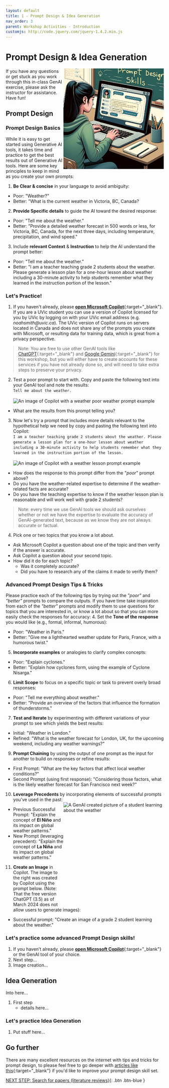 ```yaml
---
layout: default
title: 1 - Prompt Design & Idea Generation
nav_order: 3
parent: Workshop Activities - Introduction
customjs: http://code.jquery.com/jquery-1.4.2.min.js
--- 
```


# Prompt Design & Idea Generation
<img src="images/prompt-design-image.png" style="float:right;width:320px;height:320px;" alt="A student at a computer learning effective GenAI prompt design">
If you have any questions or get stuck as you work through this in-class GenAI exercise, please ask the instructor for assistance.  Have fun!

## Prompt Design
### Prompt Design Basics
While it is easy to get started using Generative AI tools, it takes time and practice to get the best results out of Generative AI tools. 
Here are some key principles to keep in mind as you create your own prompts:
1. **Be Clear & concise** in your language to avoid ambiguity:
  - Poor: "Weather?"
  - Better: "What is the current weather in Victoria, BC, Canada?
2. **Provide Specific details** to guide the AI toward the desired response:
  - Poor: "Tell me about the weather."
  - Better: "Provide a detailed weather forecast in 500 words or less, for Victoria, BC, Canada, for the next three days, including temperature, precipitation, and wind speed."
3. Include **relevant Context** & **Instruction** to help the AI understand the prompt better:
  - Poor: "Tell me about the weather."
  - Better: "I am a teacher teaching grade 2 students about the weather. Please generate a lesson plan for a one-hour lesson about weather including a 30-minute activity to help students remember what they learned in the instruction portion of the lesson."

### Let's Practice!
1. If you haven't already, please [**open Microsoft Copilot**](https://copilot.microsoft.com/){:target="_blank"}. If you are a UVic student you can use a version of Copilot licensed for you by UVic by logging on with your UVic email address (e.g. _noahsmith@uvic.ca_). The UVic version of Copilot runs on servers located in Canada and does not share any of the prompts you create with Microsoft, or resulting data for training data, which is great from a privacy perspective. 
> Note: You are free to use other GenAI tools like [ChatGPT](https://chat.openai.com/){:target="_blank"} and [Google Gemini](https://gemini.google.com/){:target="_blank"} for this workshop, but you will either have to create accounts for these services if you have not already done so, and will need to take extra steps to preserve your privacy.
2. Test a poor prompt to start with. Copy and paste the following text into your GenAI tool and note the results:<br>
```Tell me about the weather.```<br>
<br><img src="images/prompt-lesson-poor.png"  alt="An image of Copilot with a weather poor weather prompt example"><br>
  - What are the results from this prompt telling you?
3. Now let's try a prompt that includes more details relevant to the hypothetical help we need by copy and pasting the following text into Copilot:<br>
```I am a teacher teaching grade 2 students about the weather. Please generate a lesson plan for a one-hour lesson about weather including a 30-minute activity to help students remember what they learned in the instruction portion of the lesson.```<br>
<br><img src="images/1-prompt-weather-lesson.png"  alt="An image of Copilot with a weather lesson prompt example"><br>
  - How does the response to this prompt differ from the "_poor_" prompt above?
  - Do you have the weather-related expertise to determine if the weather-related facts are accurate?
  - Do you have the teaching expertise to know if the weather lesson plan is reasonable and will work well with grade 2 students?
> Note: every time we use GenAI tools we should ask ourselves whether or not we have the expertise to evaluate the accuracy of GenAI-generated text, because as we know they are not always accurate or factual.
4. Pick one or two topics that you know a lot about.
  - Ask Microsoft Copilot a question about one of the topic and then verify if the answer is accurate.
  - Ask Copilot a question about your second topic.
  - How did it do for each topic?
    - Was it completely accurate?
    - Did you have to research any of the claims it made to verify them?

### Advanced Prompt Design Tips & Tricks
Please practice each of the following tips by trying out the _"poor"_ and _"better"_ prompts to compare the outputs. If you have time take inspiration from each of the _"better"_ prompts and modify them to use questions for topics that you are interested in, or know a lot about so that you can more easily check the responses for accuracy: 
4. Set the **Tone of the response** you would like (e.g., formal, informal, humorous):
  - Poor: "Weather in Paris."
  - Better: "Give me a lighthearted weather update for Paris, France, with a humorous twist."
5. **Incorporate examples** or analogies to clarify complex concepts:
  - Poor: "Explain cyclones."
  - Better: "Explain how cyclones form, using the example of Cyclone Nisarga."
6. **Limit Scope** to focus on a specific topic or task to prevent overly broad responses:
  - Poor: "Tell me everything about weather."
  - Better: "Provide an overview of the factors that influence the formation of thunderstorms."
7. **Test and Iterate** by experimenting with different variations of your prompt to see which yields the best results:
  - Initial: "Weather in London."
  - Refined: "What is the weather forecast for London, UK, for the upcoming weekend, including any weather warnings?"
9. **Prompt Chaining** by using the output of one prompt as the input for another to build on responses or refine results:
  - First Prompt: "What are the key factors that affect local weather conditions?"
  - Second Prompt (using first response): "Considering those factors, what is the likely weather forecast for San Francisco next week?"
10. **Leverage Precedents** by incorporating elements of successful prompts you've used in the past:
<br><img src="images/1-weather-student.jpeg" style="float:right;width:320px;height:320px;" alt="A GenAI created picture of a student learning about the weather">
  - Previous Successful Prompt: "Explain the concept of **El Niño** and its impact on global weather patterns."
  - New Prompt (leveraging precedent): "Explain the concept of **La Niña** and its impact on global weather patterns."
11. **Create an Image** in Copilot. The image to the right was created by Copilot using the prompt below.
(Note: That the free version ChatGPT (3.5) as of March 2024 does not allow users to generate images):
  - Successful prompt: "Create an image of a grade 2 student learning about the weather." 

### Let's practice some advanced Prompt Design skills!
1. If you haven’t already, please [**open Microsoft Copilot**](https://copilot.microsoft.com/){:target="_blank"} or the GenAI tool of your choice.
2. Next step...
3. Image creation...

## Idea Generation
Into here...
1. First step
   - details here...

### Let's practice Idea Generation
1. Put stuff here...

## Go further
There are many excellent resources on the internet with tips and tricks for prompt design, to please feel free to go deeper with [articles like this](https://www.geeky-gadgets.com/prompt-engineering-techniques/){:target="_blank"} if you'd like to improve your prompt design skill set.

[NEXT STEP: Search for papers (literature reviews)](2-search-papers.html){: .btn .btn-blue }
